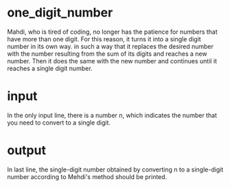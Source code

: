 # one_digit_number
Mahdi, who is tired of coding, no longer has the patience for numbers that have more than one digit. For this reason, it turns it into a single digit number in its own way. in such a way that it replaces the desired number with the number resulting from the sum of its digits and reaches a new number. Then it does the same with the new number and continues until it reaches a single digit number.
# input
In the only input line, there is a number n, which indicates the number that you need to convert to a single digit.
# output
In last line, the single-digit number obtained by converting n to a single-digit number according to Mehdi's method should be printed.
